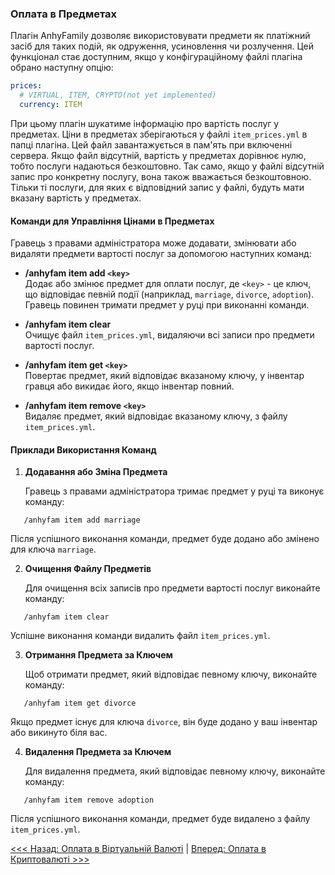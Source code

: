 ### Оплата в Предметах

Плагін AnhyFamily дозволяє використовувати предмети як платіжний засіб для таких подій, як одруження, усиновлення чи розлучення. Цей функціонал стає доступним, якщо у конфігураційному файлі плагіна обрано наступну опцію:

```yaml
prices:
  # VIRTUAL, ITEM, CRYPTO(not yet implemented)
  currency: ITEM
```

При цьому плагін шукатиме інформацію про вартість послуг у предметах. Ціни в предметах зберігаються у файлі `item_prices.yml` в папці плагіна. Цей файл завантажується в пам'ять при включенні сервера. Якщо файл відсутній, вартість у предметах дорівнює нулю, тобто послуги надаються безкоштовно. Так само, якщо у файлі відсутній запис про конкретну послугу, вона також вважається безкоштовною. Тільки ті послуги, для яких є відповідний запис у файлі, будуть мати вказану вартість у предметах.

#### Команди для Управління Цінами в Предметах

Гравець з правами адміністратора може додавати, змінювати або видаляти предмети вартості послуг за допомогою наступних команд:

- **/anhyfam item add `<key>`**  
  Додає або змінює предмет для оплати послуг, де `<key>` - це ключ, що відповідає певній події (наприклад, `marriage`, `divorce`, `adoption`). Гравець повинен тримати предмет у руці при виконанні команди.

- **/anhyfam item clear**  
  Очищує файл `item_prices.yml`, видаляючи всі записи про предмети вартості послуг.

- **/anhyfam item get `<key>`**  
  Повертає предмет, який відповідає вказаному ключу, у інвентар гравця або викидає його, якщо інвентар повний.

- **/anhyfam item remove `<key>`**  
  Видаляє предмет, який відповідає вказаному ключу, з файлу `item_prices.yml`.

#### Приклади Використання Команд

1. **Додавання або Зміна Предмета**

   Гравець з правами адміністратора тримає предмет у руці та виконує команду:
```
   /anhyfam item add marriage
```
   Після успішного виконання команди, предмет буде додано або змінено для ключа `marriage`.

2. **Очищення Файлу Предметів**

   Для очищення всіх записів про предмети вартості послуг виконайте команду:
```
   /anhyfam item clear
```
   Успішне виконання команди видалить файл `item_prices.yml`.

3. **Отримання Предмета за Ключем**

   Щоб отримати предмет, який відповідає певному ключу, виконайте команду:
```
   /anhyfam item get divorce
```
   Якщо предмет існує для ключа `divorce`, він буде додано у ваш інвентар або викинуто біля вас.

4. **Видалення Предмета за Ключем**

   Для видалення предмета, який відповідає певному ключу, виконайте команду:
```
   /anhyfam item remove adoption
```
   Після успішного виконання команди, предмет буде видалено з файлу `item_prices.yml`.


[<<< Назад: Оплата в Віртуальній Валюті](vault.md) | [Вперед: Оплата в Криптовалюті >>>](crypto.md)